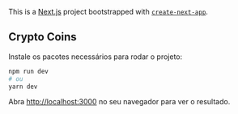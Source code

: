 This is a [Next.js](https://nextjs.org/) project bootstrapped with [`create-next-app`](https://github.com/vercel/next.js/tree/canary/packages/create-next-app).

## Crypto Coins

Instale os pacotes necessários para rodar o projeto:

```bash
npm run dev
# ou
yarn dev
```

Abra [http://localhost:3000](http://localhost:3000) no seu navegador para ver o resultado.